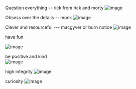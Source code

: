 Question everything -- rick from rick and morty
![image](https://github.com/user-attachments/assets/d39db458-c8c0-4fe5-bf04-1e88a2f9598b)

Obsess over the details -- monk
![image](https://github.com/user-attachments/assets/11562a72-7639-41eb-874b-31fef4560e94)

Clever and resourceful --- macgyver or burn notice
![image](https://github.com/user-attachments/assets/b511f621-8e2d-4c1e-a1dd-b315072275a8)

have fun

![image](https://github.com/user-attachments/assets/c1ea8689-f217-4007-97df-d2d78956d9c1)

be positive and kind  
![image](https://github.com/user-attachments/assets/ca5e307a-2461-4e49-adec-34fee2bd8a24)


high integrity
![image](https://github.com/user-attachments/assets/1a96175e-215b-42db-8476-72a50e0ba1f9)

curiosity
![image](https://github.com/user-attachments/assets/2f05bd9a-2377-4e05-a7ff-aadabc0cbdbb)
